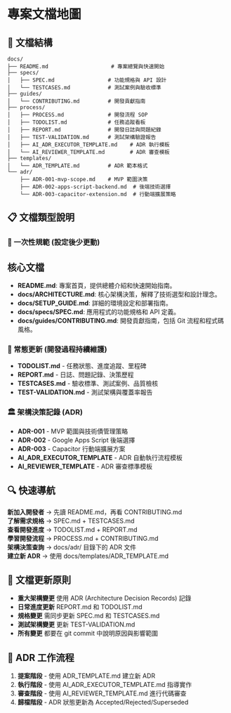 # 專案文檔地圖

## 📁 文檔結構

```
docs/
├── README.md                    # 專案總覽與快速開始
├── specs/
│   ├── SPEC.md                 # 功能規格與 API 設計
│   └── TESTCASES.md            # 測試案例與驗收標準
├── guides/
│   └── CONTRIBUTING.md         # 開發貢獻指南
├── process/
│   ├── PROCESS.md              # 開發流程 SOP
│   ├── TODOLIST.md             # 任務追蹤看板
│   ├── REPORT.md               # 開發日誌與問題紀錄
│   ├── TEST-VALIDATION.md      # 測試架構驗證報告
│   ├── AI_ADR_EXECUTOR_TEMPLATE.md    # ADR 執行模板
│   └── AI_REVIEWER_TEMPLATE.md        # ADR 審查模板
├── templates/
│   └── ADR_TEMPLATE.md         # ADR 範本格式
└── adr/
    ├── ADR-001-mvp-scope.md    # MVP 範圍決策
    ├── ADR-002-apps-script-backend.md  # 後端技術選擇
    └── ADR-003-capacitor-extension.md  # 行動端擴展策略
```

## 📋 文檔類型說明

### 🎯 一次性規範 (設定後少更動)
## 核心文檔

- **README.md**: 專案首頁，提供總體介紹和快速開始指南。
- **docs/ARCHITECTURE.md**: 核心架構決策，解釋了技術選型和設計理念。
- **docs/SETUP_GUIDE.md**: 詳細的環境設定和部署指南。
- **docs/specs/SPEC.md**: 應用程式的功能規格和 API 定義。
- **docs/guides/CONTRIBUTING.md**: 開發貢獻指南，包括 Git 流程和程式碼風格。

### 🔄 常態更新 (開發過程持續維護)
- **TODOLIST.md** - 任務狀態、進度追蹤、里程碑
- **REPORT.md** - 日誌、問題記錄、決策歷程
- **TESTCASES.md** - 驗收標準、測試案例、品質檢核
- **TEST-VALIDATION.md** - 測試架構與覆蓋率報告

### 🏛️ 架構決策記錄 (ADR)
- **ADR-001** - MVP 範圍與技術債管理策略
- **ADR-002** - Google Apps Script 後端選擇
- **ADR-003** - Capacitor 行動端擴展方案
- **AI_ADR_EXECUTOR_TEMPLATE** - ADR 自動執行流程模板
- **AI_REVIEWER_TEMPLATE** - ADR 審查標準模板

## 🔍 快速導航

**新加入開發者** → 先讀 README.md，再看 CONTRIBUTING.md  
**了解需求規格** → SPEC.md + TESTCASES.md  
**查看開發進度** → TODOLIST.md + REPORT.md  
**學習開發流程** → PROCESS.md + CONTRIBUTING.md  
**架構決策查詢** → docs/adr/ 目錄下的 ADR 文件  
**建立新 ADR** → 使用 docs/templates/ADR_TEMPLATE.md

## 📝 文檔更新原則

- **重大架構變更** 使用 ADR (Architecture Decision Records) 記錄
- **日常進度更新** REPORT.md 和 TODOLIST.md
- **規格變更** 需同步更新 SPEC.md 和 TESTCASES.md
- **測試架構變更** 更新 TEST-VALIDATION.md
- **所有變更** 都要在 git commit 中說明原因與影響範圍

## 🔄 ADR 工作流程

1. **提案階段** - 使用 ADR_TEMPLATE.md 建立新 ADR
2. **執行階段** - 使用 AI_ADR_EXECUTOR_TEMPLATE.md 指導實作
3. **審查階段** - 使用 AI_REVIEWER_TEMPLATE.md 進行代碼審查
4. **歸檔階段** - ADR 狀態更新為 Accepted/Rejected/Superseded